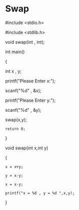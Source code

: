 # Swap 

#include <stdio.h>

#include <stdlib.h>

void swap(int , int);

int main()

{

   int x , y;
   
   printf("Please Enter x:");
   
   scanf("%d" , &x);
   
   printf("Please Enter y:");
   
   scanf("%d" , &y);

   swap(x,y);

    return 0;
    
}

void swap(int x,int y)

{

    x = x+y;
    
    y = x-y;
    
    x = x-y;

    printf("x = %d , y = %d ",x,y);

}
